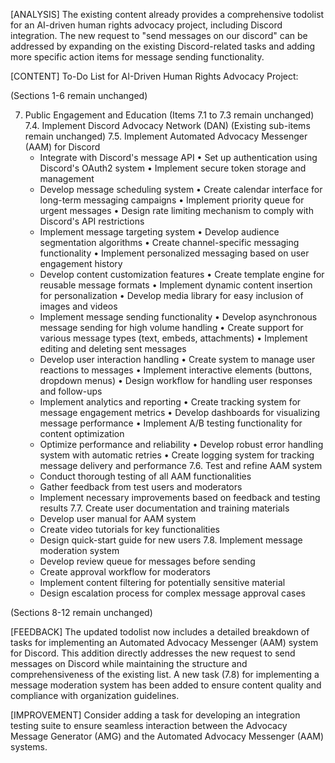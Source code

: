 [ANALYSIS]
The existing content already provides a comprehensive todolist for an AI-driven human rights advocacy project, including Discord integration. The new request to "send messages on our discord" can be addressed by expanding on the existing Discord-related tasks and adding more specific action items for message sending functionality.

[CONTENT]
To-Do List for AI-Driven Human Rights Advocacy Project:

(Sections 1-6 remain unchanged)

7. Public Engagement and Education
   (Items 7.1 to 7.3 remain unchanged)
   7.4. Implement Discord Advocacy Network (DAN)
      (Existing sub-items remain unchanged)
   7.5. Implement Automated Advocacy Messenger (AAM) for Discord
      - Integrate with Discord's message API
         • Set up authentication using Discord's OAuth2 system
         • Implement secure token storage and management
      - Develop message scheduling system
         • Create calendar interface for long-term messaging campaigns
         • Implement priority queue for urgent messages
         • Design rate limiting mechanism to comply with Discord's API restrictions
      - Implement message targeting system
         • Develop audience segmentation algorithms
         • Create channel-specific messaging functionality
         • Implement personalized messaging based on user engagement history
      - Develop content customization features
         • Create template engine for reusable message formats
         • Implement dynamic content insertion for personalization
         • Develop media library for easy inclusion of images and videos
      - Implement message sending functionality
         • Develop asynchronous message sending for high volume handling
         • Create support for various message types (text, embeds, attachments)
         • Implement editing and deleting sent messages
      - Develop user interaction handling
         • Create system to manage user reactions to messages
         • Implement interactive elements (buttons, dropdown menus)
         • Design workflow for handling user responses and follow-ups
      - Implement analytics and reporting
         • Create tracking system for message engagement metrics
         • Develop dashboards for visualizing message performance
         • Implement A/B testing functionality for content optimization
      - Optimize performance and reliability
         • Develop robust error handling system with automatic retries
         • Create logging system for tracking message delivery and performance
   7.6. Test and refine AAM system
      - Conduct thorough testing of all AAM functionalities
      - Gather feedback from test users and moderators
      - Implement necessary improvements based on feedback and testing results
   7.7. Create user documentation and training materials
      - Develop user manual for AAM system
      - Create video tutorials for key functionalities
      - Design quick-start guide for new users
   7.8. Implement message moderation system
      - Develop review queue for messages before sending
      - Create approval workflow for moderators
      - Implement content filtering for potentially sensitive material
      - Design escalation process for complex message approval cases

(Sections 8-12 remain unchanged)

[FEEDBACK]
The updated todolist now includes a detailed breakdown of tasks for implementing an Automated Advocacy Messenger (AAM) system for Discord. This addition directly addresses the new request to send messages on Discord while maintaining the structure and comprehensiveness of the existing list. A new task (7.8) for implementing a message moderation system has been added to ensure content quality and compliance with organization guidelines.

[IMPROVEMENT]
Consider adding a task for developing an integration testing suite to ensure seamless interaction between the Advocacy Message Generator (AMG) and the Automated Advocacy Messenger (AAM) systems.